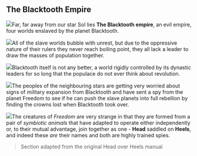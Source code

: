 ## The Blacktooth Empire

![](texture-crown_blacktooth)Far, far away from our star Sol lies **The Blacktooth empire**, an evil empire, four
worlds enslaved by the planet Blacktooth.

![](texture-animated-dalek?float-right)All of the slave worlds bubble with
unrest, but due to the oppressive nature of their rulers they never reach
boiling point, they all lack a leader to draw the masses of population together.

![](texture-animated-helicopterBug?float-right)Blacktooth itself is not any better, a world rigidly controlled by its dynastic
leaders for so long that the populace do not ever think about revolution.

![](texture-head_walking_right_2)The peoples of the neighbouring stars are getting very worried about signs of
military expansion from Blacktooth and have sent a spy from the planet Freedom
to see if he can push the slave planets into full rebellion by finding the
crowns lost when Blacktooth took over.

![](texture-heels_walking_right_2)The creatures of *Freedom* are very strange in that they are formed from a pair of
*symbiotic animals* that have adapted to operate either independently or, to their
mutual advantage, join together as one - **Head** saddled on **Heels**, and indeed these
*are* their names and both are highly trained spies.

> Section adapted from the original Head over Heels manual
